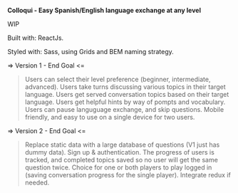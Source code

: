**Colloqui - Easy Spanish/English language exchange at any level**

WIP

Built with: ReactJs.

Styled with: Sass, using Grids and BEM naming strategy.

=> Version 1 - End Goal <=

> Users can select their level preference (beginner, intermediate, advanced).
> Users take turns discussing various topics in their target language.
> Users get served conversation topics based on their target language.
> Users get helpful hints by way of pompts and vocabulary.
> Users can pause languguage exchange, and skip questions.
> Mobile friendly, and easy to use on a single device for two users.

=> Version 2 - End Goal <=

> Replace static data with a large database of questions (V1 just has dummy data).
> Sign up & authentication.
> The progress of users is tracked, and completed topics saved so no user will get the same question twice.
> Choice for one or both players to play logged in (saving conversation progress for the single player). 
> Integrate redux if needed.


